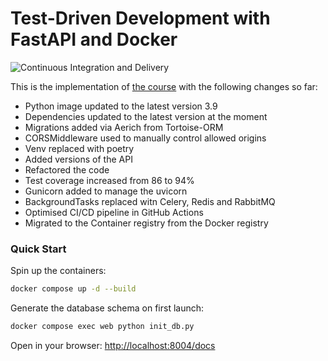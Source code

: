 # Test-Driven Development with FastAPI and Docker

![Continuous Integration and Delivery](https://github.com/spyker77/fastapi-tdd-docker/workflows/Continuous%20Integration%20and%20Delivery/badge.svg?branch=main)

This is the implementation of [the course](https://testdriven.io/courses/tdd-fastapi/) with the following changes so far: 

-   Python image updated to the latest version 3.9
-   Dependencies updated to the latest version at the moment
-   Migrations added via Aerich from Tortoise-ORM
-   CORSMiddleware used to manually control allowed origins
-   Venv replaced with poetry
-   Added versions of the API
-   Refactored the code
-   Test coverage increased from 86 to 94%
-   Gunicorn added to manage the uvicorn
-   BackgroundTasks replaced witn Celery, Redis and RabbitMQ
-   Optimised CI/CD pipeline in GitHub Actions
-   Migrated to the Container registry from the Docker registry

### Quick Start

Spin up the containers:

```bash
docker compose up -d --build
```

Generate the database schema on first launch:

```bash
docker compose exec web python init_db.py
```

Open in your browser: <http://localhost:8004/docs>
